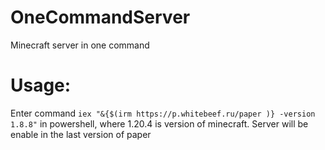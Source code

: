 # OneCommandServer
Minecraft server in one command
# Usage:
Enter command `iex "&{$(irm https://p.whitebeef.ru/paper )} -version 1.8.8"` in powershell, where 1.20.4 is version of minecraft.
Server will be enable in the last version of paper
